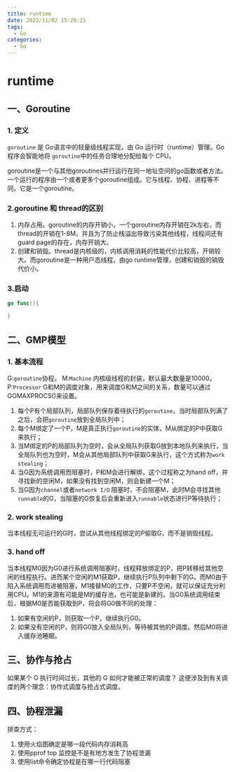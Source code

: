 ```yaml
---
title: runtime
date: 2022/11/02 15:20:21
tags:
  - Go
categories:
  - Go
---
```




# runtime

<!-- more -->

## 一、Goroutine

### 1. 定义

`goroutine` 是 Go语言中的轻量级线程实现，由 Go 运行时（runtime）管理。Go 程序会智能地将 `goroutine`中的任务合理地分配给每个 CPU。

goroutine是一个与其他goroutines并行运行在同一地址空间的go函数或者方法。一个运行的程序由一个或者更多个goroutine组成。它与线程、协程、进程等不同。它是一个goroutine。

### 2.goroutine 和 thread的区别

1. 内存占用。goroutine的内存开销小，一个goroutine内存开销在2k左右，而thread的开销在1-8M，并且为了防止栈溢出导致污染其他线程，线程间还有guard page的存在，内存开销大。
2. 创建和销毁。thread是内核级的，内核调用消耗的性能代价比较高，开销较大。而goroutine是一种用户态线程，由go runtime管理，创建和销毁的销毁代价小。

### 3.启动

```go
go func(){

}
```



## 二、GMP模型

### 1. 基本流程

G:`goroutine`协程。
M:`Machine` 内核级线程的封装，默认最大数量是10000。
P:`Processor` G和M的调度对象，用来调度G和M之间的关系，数量可以通过GOMAXPROCS()来设置。

1. 每个P有个局部队列，局部队列保存着待执行的`goroutine`，当时局部队列满了之后，会把`goroutine`放到全局队列中；
2. 每个M绑定了一个P，M是真正执行`goroutine`的实体，M从绑定的P中获取G来执行；  
3. 当M绑定的P的局部队列为空时，会从全局队列获取G放到本地队列来执行，当全局队列也为空时，M会从其他局部队列中获取G来执行，这个方式称为`work stealing`；  
4. 当G因为系统调用而阻塞时，P和M会进行解绑，这个过程称之为hand off，并寻找新的空闲M，如果没有找到空闲M，则会新建一个M；  
5. 当G因为`channel`或者`network I/O` 阻塞时，不会阻塞M，此时M会寻找其他`runnable`的G，当阻塞的G恢复后会重新进入`runnable`状态进行P等待执行；  

### 2. work stealing

当本线程无可运行的G时，尝试从其他线程绑定的P偷取G，而不是销毁线程。

### 3. hand off

当本线程M0因为G0进行系统调用阻塞时，线程释放绑定的P，把P转移给其他空闲的线程执行。进而某个空闲的M1获取P，继续执行P队列中剩下的G。而M0由于陷入系统调用而进被阻塞，M1接替M0的工作，只要P不空闲，就可以保证充分利用CPU。M1的来源有可能是M的缓存池，也可能是新建的。当G0系统调用结束后，根据M0是否能获取到P，将会将G0做不同的处理：

1. 如果有空闲的P，则获取一个P，继续执行G0。
2. 如果没有空闲的P，则将G0放入全局队列，等待被其他的P调度。然后M0将进入缓存池睡眠。

## 三、协作与抢占

如果某个 G 执行时间过长，其他的 G 如何才能被正常的调度？ 这便涉及到有关调度的两个理念：协作式调度与抢占式调度。



## 四、协程泄漏

排查方式：

1. 使用火焰图确定是哪一段代码内存消耗高
2. 使用pprof top 监控是不是有地方发生了协程泄漏
3. 使用list命令确定协程是在哪一行代码阻塞
